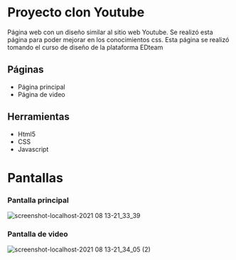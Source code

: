 # Proyecto clon Youtube
Página web con un diseño similar al sitio web Youtube.
Se realizó esta página para poder mejorar en los conocimientos css.
Esta página se realizó tomando el curso de diseño de la plataforma EDteam

##  Páginas
- Página principal
- Página de video

## Herramientas
- Html5
- CSS
- Javascript

# Pantallas
### Pantalla principal
![screenshot-localhost-2021 08 13-21_33_39](https://user-images.githubusercontent.com/23042251/129431843-5b58c8a3-dd27-4e10-ab5f-7ed69365a813.png)

### Pantalla de video
![screenshot-localhost-2021 08 13-21_34_05 (2)](https://user-images.githubusercontent.com/23042251/129431902-d281158a-05c0-4742-a5fc-4f81290ee165.png)
